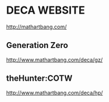 #  DECA WEBSITE
http://mathartbang.com/
## Generation Zero
http://www.mathartbang.com/deca/gz/
## theHunter:COTW
http://www.mathartbang.com/deca/hp/
